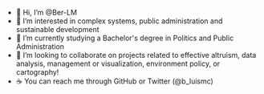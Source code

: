 - 🍎 Hi, I’m @Ber-LM
- 🥝 I’m interested in complex systems, public administration and sustainable development
- 🍣 I’m currently studying a Bachelor's degree in Politics and Public Administration
- 🍳 I’m looking to collaborate on projects related to effective altruism, data analysis, management or visualization, environment policy, or cartography!
- ☕ You can reach me through GitHub or Twitter (@b_luismc)

<!---
Ber-LM/Ber-LM is a ✨ special ✨ repository because its `README.md` (this file) appears on your GitHub profile.
You can click the Preview link to take a look at your changes.
--->
